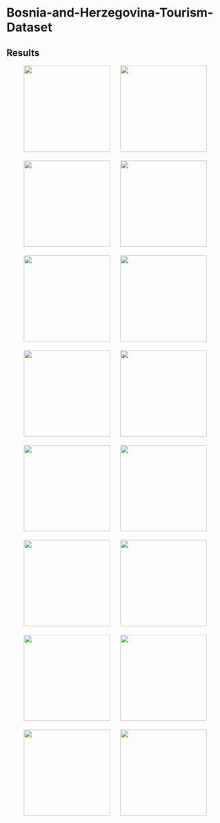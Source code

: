 # Bosnia-and-Herzegovina-Tourism-Dataset


## Results 

<div align="center">
  <img src="photo1.JPG" width="200" hspace="10">
  <img src="photo2.JPG" width="200" hspace="10">
</div>
<br>
<div align="center">
  <img src="photo3.JPG" width="200" hspace="10">
  <img src="photo4.JPG" width="200" hspace="10">
</div>
<br>
<div align="center">
  <img src="photo5.JPG" width="200" hspace="10">
  <img src="photo6.JPG" width="200" hspace="10">
</div>
<br>
<div align="center">
  <img src="photo7.JPG" width="200" hspace="10">
  <img src="photo8.JPG" width="200" hspace="10">
</div>
<br>
<div align="center">
  <img src="photo9.JPG" width="200" hspace="10">
  <img src="photo10.JPG" width="200" hspace="10">
</div>
<br>
<div align="center">
  <img src="photo11.JPG" width="200" hspace="10">
  <img src="photo12.JPG" width="200" hspace="10">
</div>
<br>
<div align="center">
  <img src="photo13.JPG" width="200" hspace="10">
  <img src="photo14.JPG" width="200" hspace="10">
</div>
<br>
<div align="center">
  <img src="photo15.JPG" width="200" hspace="10">
  <img src="photo16.JPG" width="200" hspace="10">
</div>

